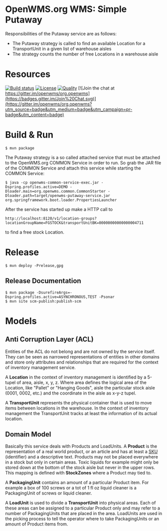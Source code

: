 OpenWMS.org WMS: Simple Putaway
=====================

Responsibilities of the Putaway service are as follows:
  
  - The Putaway strategy is called to find an available Location for a TransportUnit in a given list of warehouse aisles
  - The strategy counts the number of free Locations in a warehouse aisle

# Resources

[![Build status](https://travis-ci.com/openwms/org.openwms.wms.putaway.svg?branch=master)](https://travis-ci.com/openwms/org.openwms.wms.putaway)
[![License](https://img.shields.io/badge/License-Apache%202.0-blue.svg)](LICENSE)
[![Quality](https://sonarcloud.io/api/project_badges/measure?project=org.openwms:org.openwms.wms.putaway&metric=alert_status)](https://sonarcloud.io/dashboard?id=org.openwms:org.openwms.wms.putaway)
[![Join the chat at https://gitter.im/openwms/org.openwms](https://badges.gitter.im/Join%20Chat.svg)](https://gitter.im/openwms/org.openwms?utm_source=badge&utm_medium=badge&utm_campaign=pr-badge&utm_content=badge)

# Build & Run

```
$ mvn package
```

The Putaway strategy is a so called attached service that must be attached to the OpenWMS.org COMMON Service in order to run. So grab the
JAR file of the COMMON Service and attach this service while starting the COMMON Service:

```
$ java -cp openwms-common-service-exec.jar -Dspring.profiles.active=DEMO -Dloader.main=org.openwms.common.CommonStarter -Dloader.path=target/openwms-putaway-service.jar org.springframework.boot.loader.PropertiesLauncher
```

After the service has started up make a HTTP call to

```
http://localhost:8120/v1/location-groups?locationGroupName=FGSTOCK&transportUnitBK=00000000000000004711
```

to find a free stock Location.

# Release

```
$ mvn deploy -Prelease,gpg
```

## Release Documentation

```
$ mvn package -DsurefireArgs=-Dspring.profiles.active=ASYNCHRONOUS,TEST -Psonar
$ mvn site scm-publish:publish-scm
```

# Models

## Anti Corruption Layer (ACL)

Entities of the ACL do not belong and are not owned by the service itself. They can be
seen as narrowed representations of entities in other domains and store only attributes
and relationships that are required for the context of inventory management service.

A **Location** in the context of inventory management is identified by a 5-tupel of area,
aisle, x, y, z. Where area defines the logical area of the Location, like "Pallet" or 
"Hanging Goods", aisle the particular stock aisle (0001, 0002, etc.) and the coordinate in 
the aisle as x-y-z tupel.

A **TransportUnit** represents the physical container that is used to move items between
locations in the warehouse. In the context of inventory management the TransportUnit tracks
at least the information of its actual location.

## Domain Model

Basically this service deals with Products and LoadUnits. A **Product** is the representation
of a real world product, or an article and has at least a [SKU](https://en.wikipedia.org/wiki/Stock_keeping_unit) (identifier) and a
descriptive text. Products may not be placed everywhere in a stock but only in certain
areas. Toxic liquids for example might only be stored down at the bottom of the stock aisle
but never in the upper rows. This mapping is defined with **StockZones** where a Product may
tied to.

A **PackagingUnit** contains an amount of a particular Product item. For example a box of
100 screws or a tot of 1 fl oz liquid cleaner is a PackagingUnit of screws or liquid
cleaner.

A **LoadUnit** is used to divide a **TransportUnit** into physical areas. Each of these areas can
be assigned to a particular Product only and may refer to a number of PackagingUnits that
are placed in the area. LoadUnits are used in the picking process to tell the operator
where to take PackagingUnits or an amount of Product items from.
